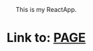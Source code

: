 

<div align=center>This is my ReactApp.

# Link to: [PAGE](https://konrad-w-portfolio.netlify.app/) </div>

